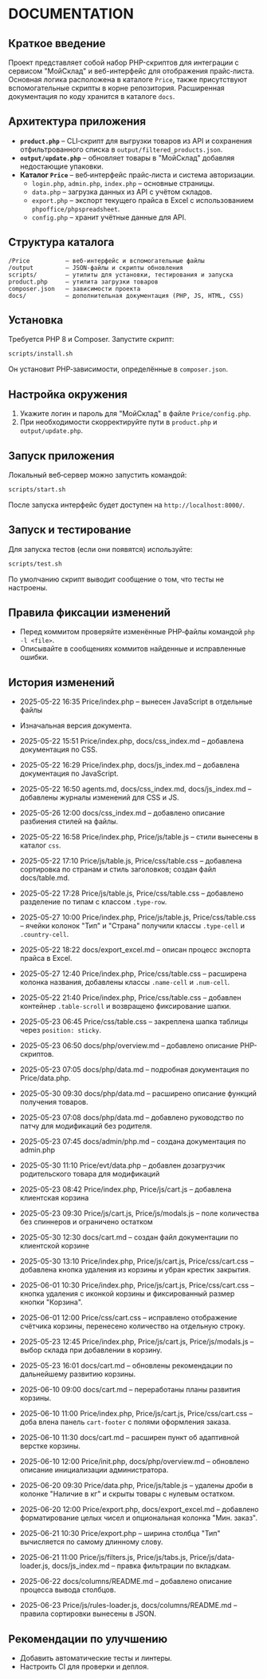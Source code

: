 # DOCUMENTATION

## Краткое введение

Проект представляет собой набор PHP-скриптов для интеграции с сервисом "МойСклад" и веб-интерфейс для отображения прайс‑листа. Основная логика расположена в каталоге `Price`, также присутствуют вспомогательные скрипты в корне репозитория. Расширенная документация по коду хранится в каталоге `docs`.

## Архитектура приложения

- **`product.php`** – CLI‑скрипт для выгрузки товаров из API и сохранения отфильтрованного списка в `output/filtered_products.json`.
- **`output/update.php`** – обновляет товары в "МойСклад" добавляя недостающие упаковки.
- **Каталог `Price`** – веб‑интерфейс прайс‑листа и система авторизации.
  - `login.php`, `admin.php`, `index.php` – основные страницы.
  - `data.php` – загрузка данных из API с учётом складов.
  - `export.php` – экспорт текущего прайса в Excel с использованием `phpoffice/phpspreadsheet`.
  - `config.php` – хранит учётные данные для API.

## Структура каталога

```
/Price          – веб‑интерфейс и вспомогательные файлы
/output         – JSON‑файлы и скрипты обновления
scripts/        – утилиты для установки, тестирования и запуска
product.php     – утилита загрузки товаров
composer.json   – зависимости проекта
docs/           – дополнительная документация (PHP, JS, HTML, CSS)
```

## Установка

Требуется PHP 8 и Composer. Запустите скрипт:

```bash
scripts/install.sh
```

Он установит PHP‑зависимости, определённые в `composer.json`.

## Настройка окружения

1. Укажите логин и пароль для "МойСклад" в файле `Price/config.php`.
2. При необходимости скорректируйте пути в `product.php` и `output/update.php`.

## Запуск приложения

Локальный веб‑сервер можно запустить командой:

```bash
scripts/start.sh
```

После запуска интерфейс будет доступен на `http://localhost:8000/`.

## Запуск и тестирование

Для запуска тестов (если они появятся) используйте:

```bash
scripts/test.sh
```

По умолчанию скрипт выводит сообщение о том, что тесты не настроены.

## Правила фиксации изменений

- Перед коммитом проверяйте изменённые PHP‑файлы командой `php -l <file>`.
- Описывайте в сообщениях коммитов найденные и исправленные ошибки.

## История изменений
- 2025-05-22 16:35 Price/index.php – вынесен JavaScript в отдельные файлы

- Изначальная версия документа.
- 2025-05-22 15:51 Price/index.php, docs/css_index.md – добавлена документация по CSS.
- 2025-05-22 16:29 Price/index.php, docs/js_index.md – добавлена документация по JavaScript.
- 2025-05-22 16:50 agents.md, docs/css_index.md, docs/js_index.md – добавлены журналы изменений для CSS и JS.
- 2025-05-26 12:00 docs/css_index.md – добавлено описание разбиения стилей на файлы.
- 2025-05-22 16:58 Price/index.php, Price/js/table.js – стили вынесены в каталог `css`.
- 2025-05-22 17:10 Price/js/table.js, Price/css/table.css – добавлена сортировка по странам и стиль заголовков; создан файл docs/table.md.
- 2025-05-22 17:28 Price/js/table.js, Price/css/table.css – добавлено разделение по типам с классом `.type-row`.
- 2025-05-27 10:00 Price/index.php, Price/js/table.js, Price/css/table.css – ячейки колонок "Тип" и "Страна" получили классы `.type-cell` и `.country-cell`.
- 2025-05-22 18:22 docs/export_excel.md – описан процесс экспорта прайса в Excel.
- 2025-05-27 12:40 Price/index.php, Price/css/table.css – расширена колонка названия, добавлены классы `.name-cell` и `.num-cell`.
- 2025-05-22 21:40 Price/index.php, Price/css/table.css – добавлен контейнер `.table-scroll` и возвращено фиксирование шапки.
- 2025-05-23 06:45 Price/css/table.css – закреплена шапка таблицы через `position: sticky`.
- 2025-05-23 06:50 docs/php/overview.md – добавлено описание PHP-скриптов.
- 2025-05-23 07:05 docs/php/data.md – подробная документация по Price/data.php.
- 2025-05-30 09:30 docs/php/data.md – расширено описание функций получения товаров.
- 2025-05-23 07:08 docs/php/data.md – добавлено руководство по патчу для модификаций без родителя.
- 2025-05-23 07:45 docs/admin/php.md – создана документация по admin.php
- 2025-05-30 11:10 Price/evt/data.php – добавлен дозагрузчик родительского товара для модификаций
- 2025-05-23 08:42 Price/index.php, Price/js/cart.js – добавлена клиентская корзина
- 2025-05-23 09:30 Price/js/cart.js, Price/js/modals.js – поле количества без спиннеров и ограничено остатком
- 2025-05-30 12:30 docs/cart.md – создан файл документации по клиентской корзине
- 2025-05-30 13:10 Price/index.php, Price/js/cart.js, Price/css/cart.css – добавлена кнопка удаления из корзины и убран крестик закрытия.
- 2025-06-01 10:30 Price/index.php, Price/js/cart.js, Price/css/cart.css – кнопка удаления с иконкой корзины и фиксированный размер кнопки "Корзина".
- 2025-06-01 12:00 Price/css/cart.css – исправлено отображение счётчика корзины, перенесено количество на отдельную строку.
- 2025-05-23 12:45 Price/index.php, Price/js/cart.js, Price/js/modals.js – выбор склада при добавлении в корзину.

- 2025-05-23 16:01 docs/cart.md – обновлены рекомендации по дальнейшему развитию корзины.
- 2025-06-10 09:00 docs/cart.md – переработаны планы развития корзины.
- 2025-06-10 11:00 Price/index.php, Price/js/cart.js, Price/css/cart.css – доба
влена панель `cart-footer` с полями оформления заказа.
- 2025-06-10 11:30 docs/cart.md – расширен пункт об адаптивной верстке корзины.
- 2025-06-10 12:00 Price/init.php, docs/php/overview.md – обновлено описание инициализации администратора.

- 2025-06-20 09:30 Price/data.php, Price/js/table.js – удалены дроби в колонке
  "Наличие в кг" и скрыты товары с нулевым остатком.

- 2025-06-20 12:00 Price/export.php, docs/export_excel.md – добавлено форматирование целых чисел и опциональная колонка "Мин. заказ".

- 2025-06-21 10:30 Price/export.php – ширина столбца "Тип" вычисляется по самому длинному слову.
- 2025-06-21 11:00 Price/js/filters.js, Price/js/tabs.js, Price/js/data-loader.js, docs/js_index.md – правка фильтрации по вкладкам.
- 2025-06-22 docs/columns/README.md – добавлено описание процесса вывода столбцов.
- 2025-06-23 Price/js/rules-loader.js, docs/columns/README.md – правила сортировки вынесены в JSON.


## Рекомендации по улучшению

- Добавить автоматические тесты и линтеры.
- Настроить CI для проверки и деплоя.

